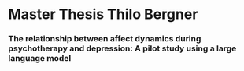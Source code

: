 # Master Thesis Thilo Bergner
### The relationship between affect dynamics during psychotherapy and depression: A pilot study using a large language model
